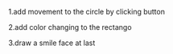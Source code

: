 1.add movement to the circle by clicking button

2.add color changing to the rectango

3.draw a smile face at last
